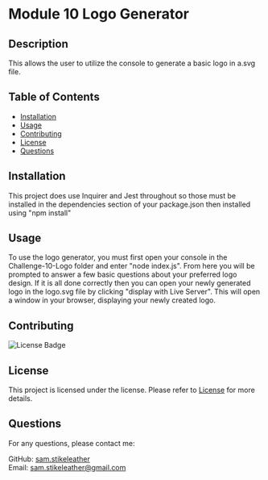 # Module 10 Logo Generator

## Description
This allows the user to utilize the console to generate a basic logo in a.svg file. 

## Table of Contents
- [Installation](#installation)
- [Usage](#usage)
- [Contributing](#contributing)
- [License](#license)
- [Questions](#questions)

## Installation
This project does use Inquirer and Jest throughout so those must be installed in the dependencies section of your package.json then installed using "npm install"

## Usage
To use the logo generator, you must first open your console in the Challenge-10-Logo folder and enter "node index.js". From here you will be prompted to answer a few basic questions about your preferred logo design. If it is all done correctly then you can open your newly generated logo in the logo.svg file by clicking "display with Live Server". This will open a window in your browser, displaying your newly created logo. 

## Contributing


![License Badge](https://img.shields.io/badge/license--blue)

## License
This project is licensed under the  license. Please refer to [ License]() for more details.

## Questions
For any questions, please contact me:

GitHub: [sam.stikeleather](https://github.com/sam.stikeleather)  
Email: sam.stikeleather@gmail.com

